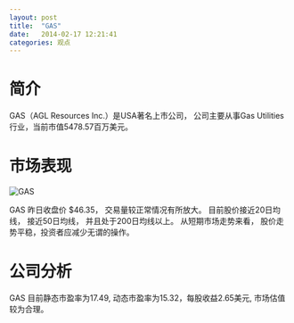 ```yaml
---
layout: post
title:  "GAS"
date:   2014-02-17 12:21:41
categories: 观点
---
```


# 简介
GAS（AGL Resources Inc.）是USA著名上市公司，
公司主要从事Gas Utilities行业，当前市值5478.57百万美元。

# 市场表现

![GAS](http://finviz.com/chart.ashx?t=GAS&ty=c&ta=1&p=d&s=l)

GAS 昨日收盘价 $46.35，
交易量较正常情况有所放大。
目前股价接近20日均线，
接近50日均线，
并且处于200日均线以上。
从短期市场走势来看，
股价走势平稳，投资者应减少无谓的操作。

# 公司分析
GAS 目前静态市盈率为17.49, 动态市盈率为15.32，每股收益2.65美元,
市场估值较为合理。
